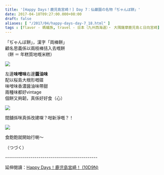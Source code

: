 ```yaml
---
title: '[Happy Days！鹿児島宮崎！] Day 7：仙巌園の名物「ぢゃんぼ餅」'
date: 2017-04-18T09:27:00.000+08:00
draft: false
aliases: [ "/2017/04/happy-days-day-7_18.html" ]
tags : [flavor - 螞蟻族, travel - 日本（九州西海道）・ 大隅薩摩鹿児島と日向宮崎]
---
```


「ぢゃんぼ餅」，漢字「両棒餅」  
顧名思義係以兩枝棒拮入去嘅餅  
（餅 ＝ 年糕質地嘅米糕）  

[![](https://c1.staticflickr.com/3/2879/33238172203_3bf5082d25_z.jpg)](https://c1.staticflickr.com/3/2879/33238172203_3bf5082d25_z.jpg)

左邊**味噌味**右邊**醤油味**  
配以桜島大根形嘅碟  
味噌味香濃醤油味帶甜  
兩種味都好vintage  
個餅又夠韌，真係好好食（心）  

[![](https://c1.staticflickr.com/3/2940/33892952452_7d516b4bb1_z.jpg)](https://c1.staticflickr.com/3/2940/33892952452_7d516b4bb1_z.jpg)

間舖係咪真係改建㗎？咁新淨嘅？！  

[![](https://c1.staticflickr.com/3/2916/33238170813_2543f813dd_z.jpg)](https://c1.staticflickr.com/3/2916/33238170813_2543f813dd_z.jpg)

食飽飽就開始行喇～  
  
（つづく）  
  
\-----------------------------------------------  
  
延伸閱讀：[Happy Days！鹿児島宮崎！ (10D9N)](http://www.hidie.net/2017/06/happy-days10d9n.html)